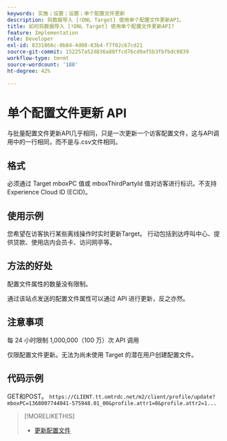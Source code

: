 ```yaml
---
keywords: 实施；设置；设置；单个配置文件更新
description: 将数据导入 [!DNL Target] 使用单个配置文件更新API。
title: 如何将数据导入 [!DNL Target] 使用单个配置文件更新API?
feature: Implementation
role: Developer
exl-id: 8331866c-0b84-4d08-83b4-f7f82c67cd21
source-git-commit: 152257a52d836a88ffcd76cd9af5b3fbfbdc0839
workflow-type: tm+mt
source-wordcount: '188'
ht-degree: 42%

---
```


# 单个配置文件更新 API

与批量配置文件更新API几乎相同，只是一次更新一个访客配置文件，这与API调用中的一行相同，而不是与.csv文件相同。

## 格式

必须通过 Target mboxPC 值或 mboxThirdPartyId 值对访客进行标识。不支持 Experience Cloud ID (ECID)。

## 使用示例

您希望在访客执行某些离线操作时实时更新Target。 行动包括到达呼叫中心、提供贷款、使用店内会员卡、访问网亭等。

## 方法的好处

配置文件属性的数量没有限制。

通过该站点发送的配置文件属性可以通过 API 进行更新，反之亦然。

## 注意事项

每 24 小时限制 1,000,000（100 万）次 API 调用

仅限配置文件更新。无法为尚未使用 Target 的潜在用户创建配置文件。

## 代码示例

GET和POST。 `https://CLIENT.tt.omtrdc.net/m2/client/profile/update?mboxPC=1368007744041-575948.01_00&profile.attr1=0&profile.attr2=1...`

>[!MORELIKETHIS]
>
>* [更新配置文件](https://developers.adobetarget.com/api/#updating-profiles)

